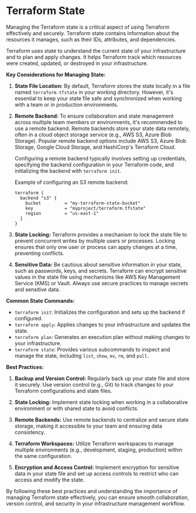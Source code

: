 # Terraform State

Managing the Terraform state is a critical aspect of using Terraform effectively and securely. Terraform state contains information about the resources it manages, such as their IDs, attributes, and dependencies.

Terraform uses state to understand the current state of your infrastructure and to plan and apply changes. It helps Terraform track which resources were created, updated, or destroyed in your infrastructure.

**Key Considerations for Managing State:**

1. **State File Location:**
   By default, Terraform stores the state locally in a file named `terraform.tfstate` in your working directory. However, it's essential to keep your state file safe and synchronized when working with a team or in production environments.

2. **Remote Backend:**
   To ensure collaboration and state management across multiple team members or environments, it's recommended to use a remote backend. Remote backends store your state data remotely, often in a cloud object storage service (e.g., AWS S3, Azure Blob Storage). Popular remote backend options include AWS S3, Azure Blob Storage, Google Cloud Storage, and HashiCorp's Terraform Cloud.

   Configuring a remote backend typically involves setting up credentials, specifying the backend configuration in your Terraform code, and initializing the backend with `terraform init`.

   Example of configuring an S3 remote backend:
   ```hcl
   terraform {
     backend "s3" {
       bucket         = "my-terraform-state-bucket"
       key            = "myproject/terraform.tfstate"
       region         = "us-east-1"
     }
   }
   ```

3. **State Locking:**
   Terraform provides a mechanism to lock the state file to prevent concurrent writes by multiple users or processes. Locking ensures that only one user or process can apply changes at a time, preventing conflicts.

4. **Sensitive Data:**
   Be cautious about sensitive information in your state, such as passwords, keys, and secrets. Terraform can encrypt sensitive values in the state file using mechanisms like AWS Key Management Service (KMS) or Vault. Always use secure practices to manage secrets and sensitive data.

**Common State Commands:**

- `terraform init`: Initializes the configuration and sets up the backend if configured.
- `terraform apply`: Applies changes to your infrastructure and updates the state.
- `terraform plan`: Generates an execution plan without making changes to your infrastructure.
- `terraform state`: Provides various subcommands to inspect and manage the state, including `list`, `show`, `mv`, `rm`, and `pull`.

**Best Practices:**

1. **Backup and Version Control:**
   Regularly back up your state file and store it securely. Use version control (e.g., Git) to track changes to your Terraform configurations and state files.

2. **State Locking:**
   Implement state locking when working in a collaborative environment or with shared state to avoid conflicts.

3. **Remote Backends:**
   Use remote backends to centralize and secure state storage, making it accessible to your team and ensuring data consistency.

4. **Terraform Workspaces:**
   Utilize Terraform workspaces to manage multiple environments (e.g., development, staging, production) within the same configuration.

5. **Encryption and Access Control:**
   Implement encryption for sensitive data in your state file and set up access controls to restrict who can access and modify the state.

By following these best practices and understanding the importance of managing Terraform state effectively, you can ensure smooth collaboration, version control, and security in your infrastructure management workflow.